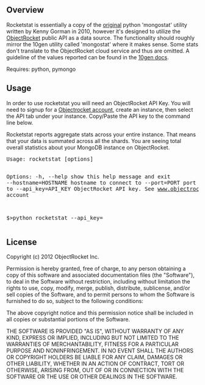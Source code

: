 <h2>Overview</h2>
Rocketstat is essentially a copy of the <a href=https://github.com/kgorman/mongostat>original</a> python 'mongostat' utility written by Kenny Gorman in 2010, however it's designed to utilize the <a href=http://www.objectrocket.com>ObjectRocket</a> public API as a data source.  The functionality should roughly mirror the 10gen utility called 'mongostat' where it makes sense.  Some stats don't translate to the ObjectRocket cloud service and thus are omitted.  A guideline of the values reported can be found in the <a href=http://docs.mongodb.org/manual/reference/mongostat/>10gen docs</a>.

Requires: python, pymongo

<h2>Usage</h2>
<p>
	In order to use rocketstat you will need an ObjectRocket API Key.  You will need to signup for a <a href=http://www.objectrocket.com>Objectrocket account</a>, create an instance, then select the API tab under your instance.  Copy/Paste the API key to the command line below.
<p>
	Rocketstat reports aggregate stats across your entire instance.  That means that your data is summated across all the shards.  You are seeing total overall statistics about your MongoDB instance on ObjectRocket.
<pre>
Usage: rocketstat [options]

Options:
  -h, --help           show this help message and exit
  --hostname=HOSTNAME  hostname to connect to
  --port=PORT          port to connect to
  --api_key=API_KEY    ObjectRocket API key.  See www.objectrocket.com for an account


$>python rocketstat --api_key=<your api key>
</pre>

<h2>License</h2>
Copyright (c) 2012 ObjectRocket Inc.

Permission is hereby granted, free of charge, to any person obtaining a copy of this software and associated documentation files (the "Software"), to deal in the Software without restriction, including without limitation the rights to use, copy, modify, merge, publish, distribute, sublicense, and/or sell copies of the Software, and to permit persons to whom the Software is furnished to do so, subject to the following conditions:

The above copyright notice and this permission notice shall be included in all copies or substantial portions of the Software.

THE SOFTWARE IS PROVIDED "AS IS", WITHOUT WARRANTY OF ANY KIND, EXPRESS OR IMPLIED, INCLUDING BUT NOT LIMITED TO THE WARRANTIES OF MERCHANTABILITY, FITNESS FOR A PARTICULAR PURPOSE AND NONINFRINGEMENT. IN NO EVENT SHALL THE AUTHORS OR COPYRIGHT HOLDERS BE LIABLE FOR ANY CLAIM, DAMAGES OR OTHER LIABILITY, WHETHER IN AN ACTION OF CONTRACT, TORT OR OTHERWISE, ARISING FROM, OUT OF OR IN CONNECTION WITH THE SOFTWARE OR THE USE OR OTHER DEALINGS IN THE SOFTWARE.